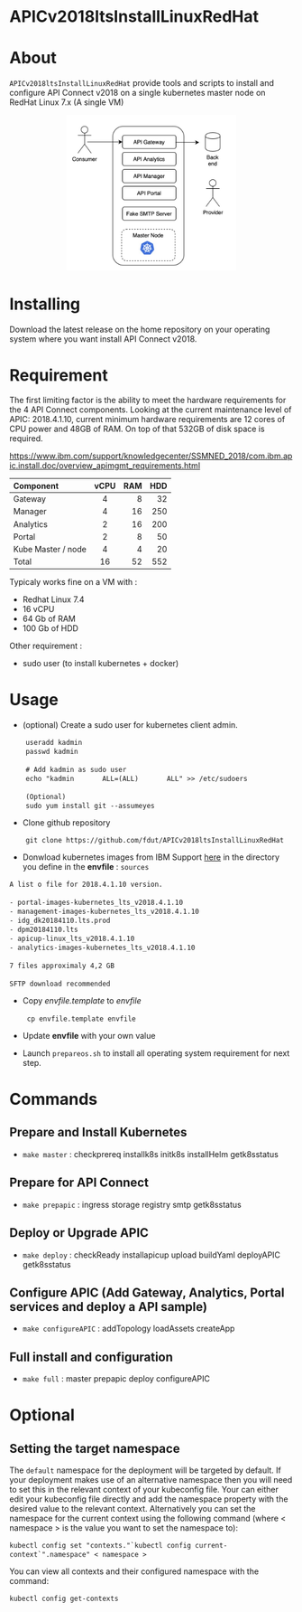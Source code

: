 APICv2018ltsInstallLinuxRedHat
===========================

# About 
`APICv2018ltsInstallLinuxRedHat` provide tools and scripts to install and configure API Connect v2018 on a single kubernetes master node on RedHat Linux 7.x (A single VM)

<p align="center">
  <img src="topologie.jpg" width="300" />
</p>

# Installing
Download the latest release on the home repository on your operating system where you want install API Connect v2018.

# Requirement

The first limiting factor is the ability to meet the hardware requirements for the 4 API Connect components. Looking at the current maintenance level of APIC: 2018.4.1.10, current minimum hardware requirements are 12 cores of CPU power and 48GB of RAM. On top of that 532GB of disk space is required.

https://www.ibm.com/support/knowledgecenter/SSMNED_2018/com.ibm.apic.install.doc/overview_apimgmt_requirements.html

| Component  | vCPU  | RAM  | HDD |
|:------------- |:---------------:| -------------:| -------------:|
| Gateway      | 4 |  8 |  32 |
| Manager      | 4 |  16 |  250 |
| Analytics    | 2 |  16 |  200 |
| Portal      | 2 |  8 |  50 |
| Kube Master / node      | 4 |  4 |  20 |
| Total      | 16 |  52 |  552 |

Typicaly works fine on a VM with :

- Redhat Linux 7.4
- 16 vCPU
- 64 Gb of RAM
- 100 Gb of HDD

Other requirement :

- sudo user (to install kubernetes + docker)

# Usage

- (optional) Create a sudo user for kubernetes client admin.
```
    useradd kadmin
    passwd kadmin 

    # Add kadmin as sudo user
    echo "kadmin       ALL=(ALL)       ALL" >> /etc/sudoers

    (Optional)
    sudo yum install git --assumeyes
```

- Clone github repository
```
    git clone https://github.com/fdut/APICv2018ltsInstallLinuxRedHat 
```

- Donwload kubernetes images from IBM Support [here](https://www.ibm.com/support/fixcentral/swg/identifyFixes?query.parent=ibm~WebSphere&query.product=ibm~WebSphere~IBM%20API%20Connect&query.release=2018.4.1.9&query.platform=Linux) in the directory you define in the **envfile** : `sources`

```
A list o file for 2018.4.1.10 version.

- portal-images-kubernetes_lts_v2018.4.1.10 
- management-images-kubernetes_lts_v2018.4.1.10 
- idg_dk20184110.lts.prod 
- dpm20184110.lts 
- apicup-linux_lts_v2018.4.1.10 
- analytics-images-kubernetes_lts_v2018.4.1.10  

7 files approximaly 4,2 GB

SFTP download recommended
```


- Copy *envfile.template* to *envfile*

  ``` cp envfile.template envfile```

- Update **envfile** with your own value
- Launch `prepareos.sh` to install all operating system requirement for next step.


# Commands
<!-- commands -->
##  Prepare and Install Kubernetes

* `make master` : checkprereq installk8s initk8s installHelm getk8sstatus

##  Prepare for API Connect

* `make prepapic` :  ingress storage registry smtp getk8sstatus

##  Deploy or Upgrade APIC

* `make deploy` : checkReady installapicup upload buildYaml deployAPIC getk8sstatus

##  Configure APIC (Add Gateway, Analytics, Portal services and deploy a API sample) 

* `make configureAPIC` : addTopology  loadAssets createApp


##  Full install and configuration

* `make full` : master prepapic deploy configureAPIC

# Optional

## Setting the target namespace

The `default` namespace for the deployment will be targeted by default. If your deployment makes use of an alternative namespace then you will need to set this in the relevant context of your kubeconfig file.
Your can either edit your kubeconfig file directly and add the namespace property with the desired value to the relevant context.
Alternatively you can set the namespace for the current context using the following command (where < namespace > is the value you want to set the namespace to):
```
kubectl config set "contexts."`kubectl config current-context`".namespace" < namespace >
```
You can view all contexts and their configured namespace with the command:
```
kubectl config get-contexts